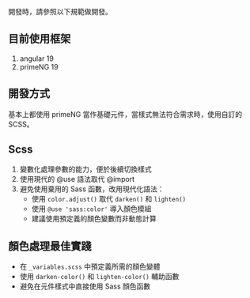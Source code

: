 

開發時，請參照以下規範做開發。

## 目前使用框架
1. angular 19
2. primeNG 19 

## 開發方式

基本上都使用 primeNG 當作基礎元件，當樣式無法符合需求時，使用自訂的 SCSS。

## Scss

1. 變數化處理參數的能力，便於後續切換樣式
2. 使用現代的 @use 語法取代 @import
3. 避免使用棄用的 Sass 函數，改用現代化語法：
   - 使用 `color.adjust()` 取代 `darken()` 和 `lighten()`
   - 使用 `@use 'sass:color'` 導入顏色模組
   - 建議使用預定義的顏色變數而非動態計算

## 顏色處理最佳實踐

- 在 `_variables.scss` 中預定義所需的顏色變體
- 使用 `darken-color()` 和 `lighten-color()` 輔助函數
- 避免在元件樣式中直接使用 Sass 顏色函數
